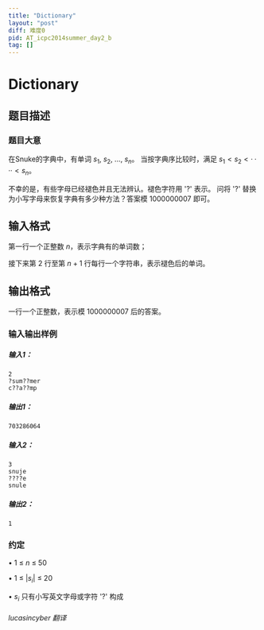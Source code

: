```yaml
---
title: "Dictionary"
layout: "post"
diff: 难度0
pid: AT_icpc2014summer_day2_b
tag: []
---
```


# Dictionary

## 题目描述

### 题目大意
在Snuke的字典中，有单词 $s_{1}$, $s_{2}$, ..., $s_{n}$。
当按字典序比较时，满足 $s_{1} < s_{2}<····< s_{n}$。

不幸的是，有些字母已经褪色并且无法辨认。褪色字符用 '?' 表示。 问将 '?' 替换为小写字母来恢复字典有多少种方法？答案模 $1000000007$ 即可。

## 输入格式

第一行一个正整数 $n$，表示字典有的单词数；

接下来第 $2$ 行至第 $n+1$ 行每行一个字符串，表示褪色后的单词。

## 输出格式

一行一个正整数，表示模 $1000000007$ 后的答案。
### 输入输出样例
##### 输入1：
```
2
?sum??mer
c??a??mp
```
##### 输出1：
```
703286064
```
##### 输入2：
```
3
snuje
????e
snule
```
##### 输出2：
```
1
```
### 约定
• 1 ≤ $n$ ≤ 50

• 1 ≤ |$s_{i}$| ≤ 20

• $s_{i}$ 只有小写英文字母或字符 '?' 构成
###### lucasincyber 翻译


